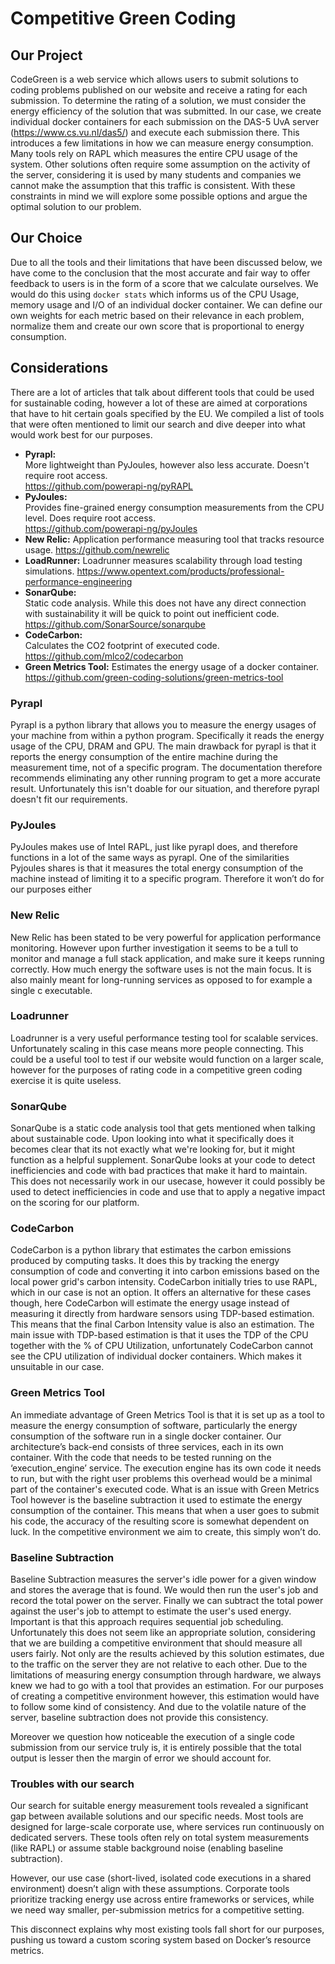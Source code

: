 # Competitive Green Coding




## Our Project
CodeGreen is a web service which allows users to submit solutions to coding problems published on our website and receive a rating for each submission. To determine the rating of a solution, we must consider the energy efficiency of the solution that was submitted. In our case, we create individual docker containers for each submission on the DAS-5 UvA server (https://www.cs.vu.nl/das5/) and execute each submission there. This introduces a few limitations in how we can measure energy consumption. Many tools rely on RAPL which measures the entire CPU usage of the system. Other solutions often require some assumption on the activity of the server, considering it is used by many students and companies we cannot make the assumption that this traffic is consistent. With these constraints in mind we will explore some possible options and argue the optimal solution to our problem.


## Our Choice
Due to all the tools and their limitations that have been discussed below, we have come to the conclusion that the most accurate and fair way to offer feedback to users is in the form of a score that we calculate ourselves. We would do this using `docker stats` which informs us of the CPU Usage, memory usage and I/O of an individual docker container. We can define our own weights for each metric based on their relevance in each problem, normalize them and create our own score that is proportional to energy consumption.




## Considerations
There are a lot of articles that talk about different tools that could be used for sustainable coding, however a lot of these are aimed at corporations that have to hit certain goals specified by the EU. We compiled a list of tools that were often mentioned to limit our search and dive deeper into what would work best for our purposes.








* **Pyrapl:** \
More lightweight than PyJoules, however also less accurate. Doesn't require root access. \
https://github.com/powerapi-ng/pyRAPL
* **PyJoules:** \
Provides fine-grained energy consumption measurements from the CPU level. Does require root access. \
https://github.com/powerapi-ng/pyJoules
* **New Relic:** Application performance measuring tool that tracks resource usage.
https://github.com/newrelic
* **LoadRunner:** Loadrunner measures scalability through load testing simulations.
https://www.opentext.com/products/professional-performance-engineering
* **SonarQube:** \
Static code analysis. While this does not have any direct connection with sustainability it will be quick to point out inefficient code. \
https://github.com/SonarSource/sonarqube
* **CodeCarbon:** \
Calculates the CO2 footprint of executed code. \
https://github.com/mlco2/codecarbon
* **Green Metrics Tool:** Estimates the energy usage of a docker container. \
https://github.com/green-coding-solutions/green-metrics-tool






### Pyrapl
Pyrapl is a python library that allows you to measure the energy usages of your machine from within a python program. Specifically it reads the energy usage of the CPU, DRAM and GPU. The main drawback for pyrapl is that it reports the energy consumption of the entire machine during the measurement time, not of a specific program. The documentation therefore recommends eliminating any other running program to get a more accurate result. Unfortunately this isn't doable for our situation, and therefore pyrapl doesn't fit our requirements.




### PyJoules
PyJoules makes use of Intel RAPL, just like pyrapl does, and therefore functions in a lot of the same ways as pyrapl. One of the similarities Pyjoules shares is that it measures the total energy consumption of the machine instead of limiting it to a specific program. Therefore it won’t do for our purposes either




### New Relic
New Relic has been stated to be very powerful for application performance monitoring. However upon further investigation it seems to be a tull to monitor and manage a full stack application, and make sure it keeps running correctly. How much energy the software uses is not the main focus. It is also mainly meant for long-running services as opposed to for example a single c executable.




### Loadrunner
Loadrunner is a very useful performance testing tool for scalable services. Unfortunately scaling in this case means more people connecting. This could be a useful tool to test if our website would function on a larger scale, however for the purposes of rating code in a competitive green coding exercise it is quite useless.






### SonarQube
SonarQube is a static code analysis tool that gets mentioned when talking about sustainable code. Upon looking into what it specifically does it becomes clear that its not exactly what we're looking for, but it might function as a  helpful supplement. SonarQube looks at your code to detect inefficiencies and code with bad practices that make it hard to maintain. This does not necessarily work in our usecase, however it could possibly be used to detect inefficiencies in code and use that to apply a negative impact on the scoring for our platform.








### CodeCarbon
CodeCarbon is a python library that estimates the carbon emissions produced by computing tasks. It does this by tracking the energy consumption of code and converting it into carbon emissions based on the local power grid's carbon intensity. CodeCarbon initially tries to use RAPL, which in our case is not an option. It offers an alternative for these cases though, here CodeCarbon will estimate the energy usage instead of measuring it directly from hardware sensors using TDP-based estimation. This means that the final Carbon Intensity value is also an estimation. The main issue with TDP-based estimation is that it uses the TDP of the CPU together with the % of CPU Utilization, unfortunately CodeCarbon cannot see the CPU utilization of individual docker containers. Which makes it unsuitable in our case.




### Green Metrics Tool
An immediate advantage of Green Metrics Tool is that it is set up as a tool to measure the energy consumption of software, particularly the energy consumption of the software run in a single docker container. Our architecture’s back-end consists of three services, each in its own container. With the code that needs to be tested running on the ‘execution_engine’ service. The execution engine has its own code it needs to run, but with the right user problems this overhead would be a minimal part of the container's executed code. What is an issue with Green Metrics Tool however is the baseline subtraction it used to estimate the energy consumption of the container. This means that when a user goes to submit his code, the accuracy of the resulting score is somewhat dependent on luck. In the competitive environment we aim to create, this simply won’t do.


### Baseline Subtraction
Baseline Subtraction measures the server's idle power for a given window and stores the average that is found. We would then run the user's job and record the total power on the server. Finally we can subtract the total power against the user's job to attempt to estimate the user's used energy. Important is that this approach requires sequential job scheduling. Unfortunately this does not seem like an appropriate solution, considering that we are building a competitive environment that should measure all users fairly. Not only are the results achieved by this solution estimates, due to the traffic on the server they are not relative to each other. Due to the limitations of measuring energy consumption through hardware, we always knew we had to go with a tool that provides an estimation. For our purposes of creating a competitive environment however, this estimation would have to follow some kind of consistency. And due to the volatile nature of the server, baseline subtraction does not provide this consistency.


Moreover we question how noticeable the execution of a single code submission from our service truly is, it is entirely possible that the total output is lesser then the margin of error we should account for.




### Troubles with our search
Our search for suitable energy measurement tools revealed a significant gap between available solutions and our specific needs. Most tools are designed for large-scale corporate use, where services run continuously on dedicated servers. These tools often rely on total system measurements (like RAPL) or assume stable background noise (enabling baseline subtraction).


However, our use case (short-lived, isolated code executions in a shared environment) doesn’t align with these assumptions. Corporate tools prioritize tracking energy use across entire frameworks or services, while we need way smaller, per-submission metrics for a competitive setting.


This disconnect explains why most existing tools fall short for our purposes, pushing us toward a custom scoring system based on Docker’s resource metrics.











